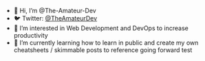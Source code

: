 - 👋 Hi, I’m @The-Amateur-Dev
- 🐦 Twitter: [@TheAmateurDev](https://www.twitter.com/TheAmateurDev)
- 👀 I’m interested in Web Development and DevOps to increase productivity
- 🌱 I’m currently learning how to learn in public and create my own cheatsheets / skimmable posts to reference going forward
test
<!---
The-Amateur-Dev/The-Amateur-Dev is a ✨ special ✨ repository because its `README.md` (this file) appears on your GitHub profile.
You can click the Preview link to take a look at your changes.
--->
